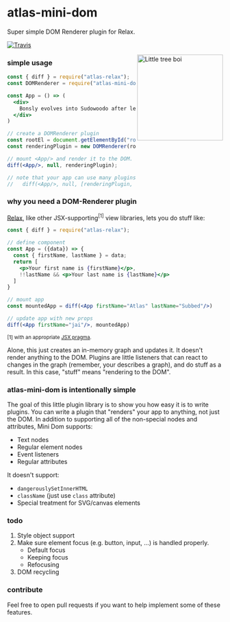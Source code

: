 # atlas-mini-dom

Super simple DOM Renderer plugin for Relax.

[![Travis](https://img.shields.io/travis/atlassubbed/atlas-mini-dom.svg)](https://travis-ci.org/atlassubbed/atlas-mini-dom)

[<img alt="Little tree boi" align="right" width="200" src="https://user-images.githubusercontent.com/38592371/54507116-3ba09a80-4916-11e9-96c1-ba497f8ac8bb.png">](https://www.google.com/search?q=worlds+smallest+tree)

### simple usage

```jsx
const { diff } = require("atlas-relax");
const DOMRenderer = require("atlas-mini-dom");

const App = () => (
  <div>
    Bonsly evolves into Sudowoodo after learning mimic.
  </div>
)

// create a DOMRenderer plugin
const rootEl = document.getElementById("root");
const renderingPlugin = new DOMRenderer(rootEl);

// mount <App/> and render it to the DOM.
diff(<App/>, null, renderingPlugin);

// note that your app can use many plugins:
//   diff(<App/>, null, [renderingPlugin, otherPlugin])
```

### why you need a DOM-Renderer plugin

[Relax](https://github.com/atlassubbed/atlas-relax), like other JSX-supporting<sup>[1]</sup> view libraries, lets you do stuff like:

```jsx
const { diff } = require("atlas-relax");

// define component
const App = ({data}) => {
  const { firstName, lastName } = data;
  return [
    <p>Your first name is {firstName}</p>,
    !!lastName && <p>Your last name is {lastName}</p>
  ]
}

// mount app
const mountedApp = diff(<App firstName="Atlas" lastName="Subbed"/>)

// update app with new props
diff(<App firstName="jai"/>, mountedApp)

```
<sup>[1] with an appropriate [JSX pragma](https://github.com/atlassubbed/atlas-relax-jsx-pragmas).</sup>

Alone, this just creates an in-memory graph and updates it. It doesn't render anything to the DOM. Plugins are little listeners that can react to changes in the graph (remember, your <App/> describes a graph), and do stuff as a result. In this case, "stuff" means "rendering to the DOM".

### atlas-mini-dom is intentionally simple

The goal of this little plugin library is to show you how easy it is to write plugins. You can write a plugin that "renders" your app to anything, not just the DOM. In addition to supporting all of the non-special nodes and attributes, Mini Dom supports:

  * Text nodes
  * Regular element nodes 
  * Event listeners
  * Regular attributes

It doesn't support:

  * `dangerouslySetInnerHTML`
  * `className` (just use `class` attribute)
  * Special treatment for SVG/canvas elements

### todo

  1. Style object support
  2. Make sure element focus (e.g. button, input, ...) is handled properly.
     * Default focus
     * Keeping focus
     * Refocusing
  3. DOM recycling

### contribute

Feel free to open pull requests if you want to help implement some of these features.
